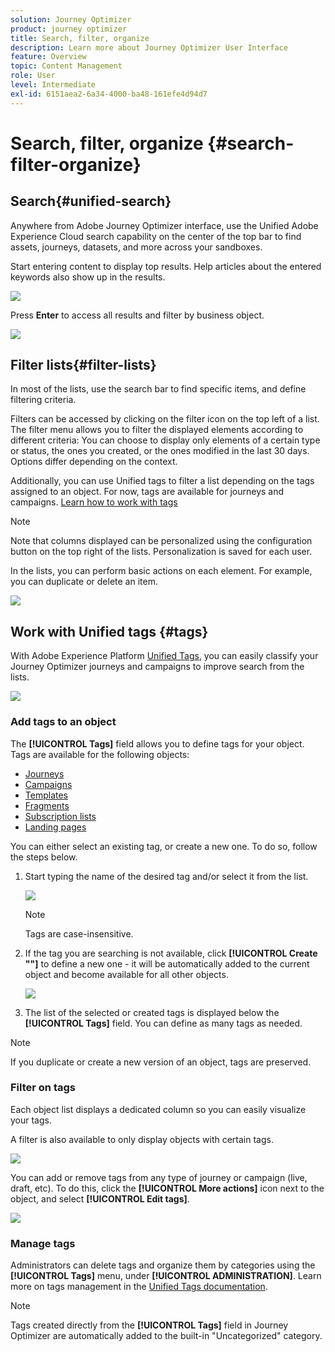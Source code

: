 ```yaml
---
solution: Journey Optimizer
product: journey optimizer
title: Search, filter, organize
description: Learn more about Journey Optimizer User Interface
feature: Overview
topic: Content Management
role: User
level: Intermediate
exl-id: 6151aea2-6a34-4000-ba48-161efe4d94d7
---
```

# Search, filter, organize {#search-filter-organize}

## Search{#unified-search}

Anywhere from Adobe Journey Optimizer interface, use the Unified Adobe Experience Cloud search capability on the center of the top bar to find assets, journeys, datasets, and more across your sandboxes. 

Start entering content to display top results. Help articles about the entered keywords also show up in the results.

![](assets/unified-search.png)

Press **Enter** to access all results and filter by business object.

![](assets/search-and-filter.png)

## Filter lists{#filter-lists}

In most of the lists, use the search bar to find specific items, and define filtering criteria.

Filters can be accessed by clicking on the filter icon on the top left of a list. The filter menu allows you to filter the displayed elements according to different criteria: You can choose to display only elements of a certain type or status, the ones you created, or the ones modified in the last 30 days. Options differ depending on the context.

Additionally, you can use Unified tags to filter a list depending on the tags assigned to an object. For now, tags are available for journeys and campaigns. [Learn how to work with tags](#tags)

>[!NOTE]
>
>Note that columns displayed can be personalized using the configuration button on the top right of the lists. Personalization is saved for each user.

In the lists, you can perform basic actions on each element. For example, you can duplicate or delete an item.

![](assets/journey4.png)

## Work with Unified tags {#tags}

With Adobe Experience Platform [Unified Tags](https://experienceleague.adobe.com/docs/experience-platform/administrative-tags/overview.html), you can easily classify your Journey Optimizer journeys and campaigns to improve search from the lists.

![](../rn/assets/do-not-localize/campaigns-tag.gif)


### Add tags to an object

The **[!UICONTROL Tags]** field allows you to define tags for your object. Tags are available for the following objects:

* [Journeys](../building-journeys/journey-gs.md#change-properties)
* [Campaigns](../campaigns/create-campaign.md#create)
* [Templates](../content-management/content-templates.md)
* [Fragments](../content-management/fragments.md)
* [Subscription lists](../landing-pages/subscription-list.md)
* [Landing pages](../landing-pages/create-lp.md)

You can either select an existing tag, or create a new one. To do so, follow the steps below.

1. Start typing the name of the desired tag and/or select it from the list.

    ![](assets/tags1.png)

    >[!NOTE]
    >
    > Tags are case-insensitive.

1. If the tag you are searching is not available, click **[!UICONTROL Create ""]** to define a new one - it will be automatically added to the current object and become available for all other objects.

    ![](assets/tags4.png)

1. The list of the selected or created tags is displayed below the **[!UICONTROL Tags]** field. You can define as many tags as needed.

>[!NOTE]
> 
> If you duplicate or create a new version of an object, tags are preserved.

### Filter on tags

Each object list displays a dedicated column so you can easily visualize your tags. 

A filter is also available to only display objects with certain tags.

![](assets/tags2.png)

You can add or remove tags from any type of journey or campaign (live, draft, etc). To do this, click the **[!UICONTROL More actions]** icon next to the object, and select **[!UICONTROL Edit tags]**. 

![](assets/tags3.png)

### Manage tags

Administrators can delete tags and organize them by categories using the **[!UICONTROL Tags]** menu, under **[!UICONTROL ADMINISTRATION]**. Learn more on tags management in the [Unified Tags documentation](https://experienceleague.adobe.com/docs/experience-platform/administrative-tags/ui/managing-tags.html). 

>[!NOTE]
>
> Tags created directly from the **[!UICONTROL Tags]** field in Journey Optimizer are automatically added to the built-in "Uncategorized" category.
